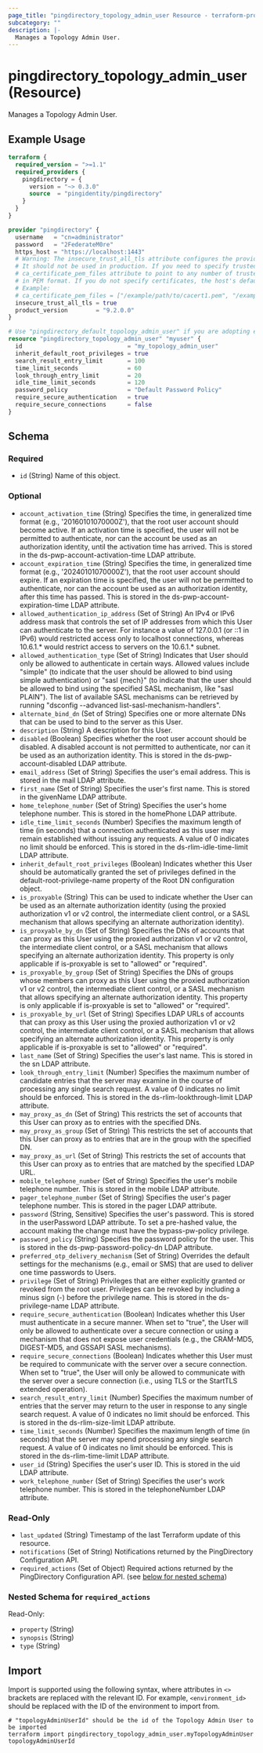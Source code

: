 ```yaml
---
page_title: "pingdirectory_topology_admin_user Resource - terraform-provider-pingdirectory"
subcategory: ""
description: |-
  Manages a Topology Admin User.
---
```


# pingdirectory_topology_admin_user (Resource)

Manages a Topology Admin User.

## Example Usage

```terraform
terraform {
  required_version = ">=1.1"
  required_providers {
    pingdirectory = {
      version = "~> 0.3.0"
      source  = "pingidentity/pingdirectory"
    }
  }
}

provider "pingdirectory" {
  username   = "cn=administrator"
  password   = "2FederateM0re"
  https_host = "https://localhost:1443"
  # Warning: The insecure_trust_all_tls attribute configures the provider to trust any certificate presented by the PingDirectory server.
  # It should not be used in production. If you need to specify trusted CA certificates, use the
  # ca_certificate_pem_files attribute to point to any number of trusted CA certificate files
  # in PEM format. If you do not specify certificates, the host's default root CA set will be used.
  # Example:
  # ca_certificate_pem_files = ["/example/path/to/cacert1.pem", "/example/path/to/cacert2.pem"]
  insecure_trust_all_tls = true
  product_version        = "9.2.0.0"
}

# Use "pingdirectory_default_topology_admin_user" if you are adopting existing configuration from the PingDirectory server into Terraform
resource "pingdirectory_topology_admin_user" "myuser" {
  id                              = "my_topology_admin_user"
  inherit_default_root_privileges = true
  search_result_entry_limit       = 100
  time_limit_seconds              = 60
  look_through_entry_limit        = 20
  idle_time_limit_seconds         = 120
  password_policy                 = "Default Password Policy"
  require_secure_authentication   = true
  require_secure_connections      = false
}
```

<!-- schema generated by tfplugindocs -->
## Schema

### Required

- `id` (String) Name of this object.

### Optional

- `account_activation_time` (String) Specifies the time, in generalized time format (e.g., '20160101070000Z'), that the root user account should become active. If an activation time is specified, the user will not be permitted to authenticate, nor can the account be used as an authorization identity, until the activation time has arrived. This is stored in the ds-pwp-account-activation-time LDAP attribute.
- `account_expiration_time` (String) Specifies the time, in generalized time format (e.g., '20240101070000Z'), that the root user account should expire. If an expiration time is specified, the user will not be permitted to authenticate, nor can the account be used as an authorization identity, after this time has passed. This is stored in the ds-pwp-account-expiration-time LDAP attribute.
- `allowed_authentication_ip_address` (Set of String) An IPv4 or IPv6 address mask that controls the set of IP addresses from which this User can authenticate to the server. For instance a value of 127.0.0.1 (or ::1 in IPv6) would restricted access only to localhost connections, whereas 10.6.1.* would restrict access to servers on the 10.6.1.* subnet.
- `allowed_authentication_type` (Set of String) Indicates that User should only be allowed to authenticate in certain ways. Allowed values include "simple" (to indicate that the user should be allowed to bind using simple authentication) or "sasl {mech}" (to indicate that the user should be allowed to bind using the specified SASL mechanism, like "sasl PLAIN"). The list of available SASL mechanisms can be retrieved by running "dsconfig --advanced list-sasl-mechanism-handlers".
- `alternate_bind_dn` (Set of String) Specifies one or more alternate DNs that can be used to bind to the server as this User.
- `description` (String) A description for this User.
- `disabled` (Boolean) Specifies whether the root user account should be disabled. A disabled account is not permitted to authenticate, nor can it be used as an authorization identity. This is stored in the ds-pwp-account-disabled LDAP attribute.
- `email_address` (Set of String) Specifies the user's email address. This is stored in the mail LDAP attribute.
- `first_name` (Set of String) Specifies the user's first name. This is stored in the givenName LDAP attribute.
- `home_telephone_number` (Set of String) Specifies the user's home telephone number. This is stored in the homePhone LDAP attribute.
- `idle_time_limit_seconds` (Number) Specifies the maximum length of time (in seconds) that a connection authenticated as this user may remain established without issuing any requests. A value of 0 indicates no limit should be enforced. This is stored in the ds-rlim-idle-time-limit LDAP attribute.
- `inherit_default_root_privileges` (Boolean) Indicates whether this User should be automatically granted the set of privileges defined in the default-root-privilege-name property of the Root DN configuration object.
- `is_proxyable` (String) This can be used to indicate whether the User can be used as an alternate authorization identity (using the proxied authorization v1 or v2 control, the intermediate client control, or a SASL mechanism that allows specifying an alternate authorization identity).
- `is_proxyable_by_dn` (Set of String) Specifies the DNs of accounts that can proxy as this User using the proxied authorization v1 or v2 control, the intermediate client control, or a SASL mechanism that allows specifying an alternate authorization identity. This property is only applicable if is-proxyable is set to "allowed" or "required".
- `is_proxyable_by_group` (Set of String) Specifies the DNs of groups whose members can proxy as this User using the proxied authorization v1 or v2 control, the intermediate client control, or a SASL mechanism that allows specifying an alternate authorization identity. This property is only applicable if is-proxyable is set to "allowed" or "required".
- `is_proxyable_by_url` (Set of String) Specifies LDAP URLs of accounts that can proxy as this User using the proxied authorization v1 or v2 control, the intermediate client control, or a SASL mechanism that allows specifying an alternate authorization identity. This property is only applicable if is-proxyable is set to "allowed" or "required".
- `last_name` (Set of String) Specifies the user's last name. This is stored in the sn LDAP attribute.
- `look_through_entry_limit` (Number) Specifies the maximum number of candidate entries that the server may examine in the course of processing any single search request. A value of 0 indicates no limit should be enforced. This is stored in the ds-rlim-lookthrough-limit LDAP attribute.
- `may_proxy_as_dn` (Set of String) This restricts the set of accounts that this User can proxy as to entries with the specified DNs.
- `may_proxy_as_group` (Set of String) This restricts the set of accounts that this User can proxy as to entries that are in the group with the specified DN.
- `may_proxy_as_url` (Set of String) This restricts the set of accounts that this User can proxy as to entries that are matched by the specified LDAP URL.
- `mobile_telephone_number` (Set of String) Specifies the user's mobile telephone number. This is stored in the mobile LDAP attribute.
- `pager_telephone_number` (Set of String) Specifies the user's pager telephone number. This is stored in the pager LDAP attribute.
- `password` (String, Sensitive) Specifies the user's password. This is stored in the userPassword LDAP attribute. To set a pre-hashed value, the account making the change must have the bypass-pw-policy privilege.
- `password_policy` (String) Specifies the password policy for the user. This is stored in the ds-pwp-password-policy-dn LDAP attribute.
- `preferred_otp_delivery_mechanism` (Set of String) Overrides the default settings for the mechanisms (e.g., email or SMS) that are used to deliver one time passwords to Users.
- `privilege` (Set of String) Privileges that are either explicitly granted or revoked from the root user. Privileges can be revoked by including a minus sign (-) before the privilege name. This is stored in the ds-privilege-name LDAP attribute.
- `require_secure_authentication` (Boolean) Indicates whether this User must authenticate in a secure manner. When set to "true", the User will only be allowed to authenticate over a secure connection or using a mechanism that does not expose user credentials (e.g., the CRAM-MD5, DIGEST-MD5, and GSSAPI SASL mechanisms).
- `require_secure_connections` (Boolean) Indicates whether this User must be required to communicate with the server over a secure connection. When set to "true", the User will only be allowed to communicate with the server over a secure connection (i.e., using TLS or the StartTLS extended operation).
- `search_result_entry_limit` (Number) Specifies the maximum number of entries that the server may return to the user in response to any single search request. A value of 0 indicates no limit should be enforced. This is stored in the ds-rlim-size-limit LDAP attribute.
- `time_limit_seconds` (Number) Specifies the maximum length of time (in seconds) that the server may spend processing any single search request. A value of 0 indicates no limit should be enforced. This is stored in the ds-rlim-time-limit LDAP attribute.
- `user_id` (String) Specifies the user's user ID. This is stored in the uid LDAP attribute.
- `work_telephone_number` (Set of String) Specifies the user's work telephone number. This is stored in the telephoneNumber LDAP attribute.

### Read-Only

- `last_updated` (String) Timestamp of the last Terraform update of this resource.
- `notifications` (Set of String) Notifications returned by the PingDirectory Configuration API.
- `required_actions` (Set of Object) Required actions returned by the PingDirectory Configuration API. (see [below for nested schema](#nestedatt--required_actions))

<a id="nestedatt--required_actions"></a>
### Nested Schema for `required_actions`

Read-Only:

- `property` (String)
- `synopsis` (String)
- `type` (String)

## Import

Import is supported using the following syntax, where attributes in `<>` brackets are replaced with the relevant ID.  For example, `<environment_id>` should be replaced with the ID of the environment to import from.

```shell
# "topologyAdminUserId" should be the id of the Topology Admin User to be imported
terraform import pingdirectory_topology_admin_user.myTopologyAdminUser topologyAdminUserId
```